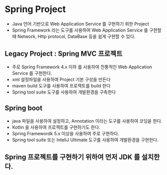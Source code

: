 # Spring Project
* Java 언어 기반으로 Web Application Service 를 구현하기 위한 Project
* Spring Framework 라는 도구를 사용하여 Web Application Service 를 구현할때
Network, Http protocol, DataBase 등을 쉽게 구현할 수 있다.

## Legacy Project : Spring MVC 프로젝트
* 주로 Spring Framework 4.x 이하 를 사용하여 전통적인 Web Application Service 를 구현한다.
* xml 설정파일을 사용하여 Project 기본 구성을 만든다
* maven build 도구를 사용하여 프로젝트를 build 한다
* Spring tool suite 도구를 사용하여 개발환경을 구축한다

## Spring boot
* java 파일을 사용하여 설정하고, Annotation 이라는 도구를 사용하여 코딩을 한다.
* Kotlin 을 사용하여 프로젝트를 구현하기도 한다.
* Spring Framewordk 5.x 이상을 사용하여 주로 구현하다.
* Spring tool suite 또는 InteliJ Ultimate 도구를 사용하여 개발환경을 구현한다.

## Spring 프로젝트를 구현하기 위하여 먼저 JDK 를 설치한다.